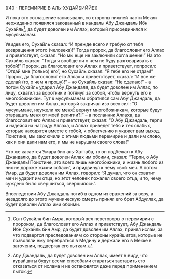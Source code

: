 [[40 - ПЕРЕМИРИЕ В АЛЬ-ХУДАЙБИЙЙЕ]]

И пока это соглашение записывали, со стороны нижней части Мекки неожиданно появился закованный в кандалы Абу Джандаль Ибн Сухайль[^1], да будет доволен им Аллах, который присоединился к мусульманам.

Увидев его, Сухайль сказал: “И прежде всего я требую от тебя возвращения этого (человека)!” Тогда пророк, да благословит его Аллах и приветствует, сказал: “Но мы еще не заключили соглашение!” На это Сухайль сказал: “Тогда я вообще ни о чем не буду разговаривать с тобой!” Пророк, да благословит его Аллах и приветствует, попросил: “Отдай мне (только) его”, но Сухайль сказал: “Я тебе его не отдам!” Пророк, да благословит его Аллах и приветствует, сказал: “И все же сделай (то, о чем я прошу)!” – но Сухайль сказал: “Не сделаю!” – а потом Сухайль ударил Абу Джандаля, да будет доволен им Аллах, по лицу, схватил за воротник и потянул за собой, чтобы вернуть его к многобожникам. Тут к мусульманам обратился сам Абу Джандаль, да будет доволен им Аллах, который закричал изо всех сил: “О мусульмане, неужели же меня[^2] вернут многобожникам, которые будут отвращать меня от моей религии?!” – а посланник Аллаха, да благословит его Аллах и приветствует, сказал: “О Абу Джандаль, терпи и надейся на награду Аллаха, и Аллах приведет тебя и тех слабых, которые находятся вместе с тобой, к облегчению и укажет вам выход. Поистине, мы заключили с этими людьми перемирие и дали им слово, как и они дали нам его, и мы не нарушим своего слова!”

Что же касается Умара бин аль-Хаттаба, то он подбежал к Абу Джандалю, да будет доволен Аллах им обоими, сказал: “Терпи, о Абу Джандаль! Поистине, это всего лишь многобожники, и жизнь любого из них не дороже жизни собаки”, и придвинул к нему свой меч. А потом Умар, да будет доволен им Аллах, говорил: “Я думал, что он схватит меч и ударит им отца, но этот человек пожалел своего отца, и то, чему суждено было свершиться, свершилось”.

[^1]: Сын Сухайля бин Амра, который вел переговоры о перемирии с пророком, да благословит его Аллах и приветствует, Абу Джандаль Ибн Сухайль бин Амр, да будет доволен им Аллах, принял ислам, за что подвергся преследованиям со стороны курайшитов, которые не позволяли ему перебраться в Медину и держали его в Мекке в заточении, подвергая его пыткам.

Впоследствии Абу Джандаль погиб в одном из сражений за веру, а незадолго до этого мученическую смерть принял его брат Абдуллах, да будет доволен Аллах ими обоими.

[^2]: Абу Джандаль, да будет доволен им Аллах, имеет в виду, что курайшиты будут всеми способами стараться заставить его отказаться от ислама и не остановятся даже перед применением пыток.

